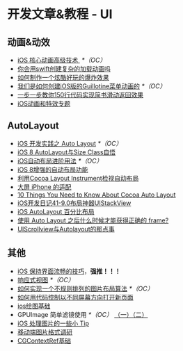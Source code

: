# 开发文章&教程 - UI
## 动画&动效
- [iOS 核心动画高级技术 ][1] _\*（OC）_
- [你会用swift创建复杂的加载动画吗][2]
- [如何制作一个炫酷好玩的爆炸效果][3]
- [我们是如何创建iOS版的Guillotine菜单动画的][4] _\*（OC）_
- [一步一步教你150行代码实现简书滑动返回效果][5]
- [iOS动画和特效专题][6]

## AutoLayout
- [iOS 开发实践之 Auto Layout][7] _\*（OC）_
- [iOS 8 AutoLayout与Size Class自悟][8]
- [iOS自动布局进阶用法][9] _\*（OC）_
- [iOS 8增强的自动布局功能][10]
- [利用Cocoa Layout Instrument检视自动布局][11]
- [大屏 iPhone 的适配][12]
- [10 Things You Need to Know About Cocoa Auto Layout][13]
- [iOS开发日记41-9.0布局神器UIStackView][14]
- [iOS AutoLayout 百分比布局][15]
- [使用 Auto Layout 之后什么时候才能获得正确的 frame?][16]
- [UIScrollview与Autolayout的那点事][17]

## 其他
- [iOS 保持界面流畅的技巧][18]，**强推！！！**
- [响应式视图][19] _\*（OC）_
- [如何实现一个不规则排列的图片布局算法][20] _\*（OC）_
- [如何用代码控制以不同屏幕方向打开新页面][21]
- [ios绘图基础][22]
- GPUImage 简单滤镜使用 _\*（OC）_ [（一）][23][（二）][24]
- [iOS 处理图片的一些小 Tip][25]
- [移动端图片格式调研][26]
- [CGContextRef基础][27]

[1]:	http://wiki.jikexueyuan.com/project/ios-core-animation/
[2]:	http://www.cocoachina.com/swift/20150906/13327.html
[3]:	http://xxycode.com/ru-he-zhi-zuo-ge-xuan-ku-hao-wan-de-bao-zha-xiao-guo-2/
[4]:	http://hechen.info/2015/09/01/How-We-Created-Guillotine-Menu-Animation-for-iOS/
[5]:	http://www.jianshu.com/p/59be4551c418
[6]:	http://liuyanwei.jumppo.com/2015/10/29/iOS-animation-0.html
[7]:	http://xuexuefeng.com/autolayout/
[8]:	http://www.cocoachina.com/ios/20141217/10669.html
[9]:	http://www.cnblogs.com/dsxniubility/p/4266581.html
[10]:	http://mp.weixin.qq.com/s?__biz=MjM5OTM0MzIwMQ==&mid=206448996&idx=3&sn=895663ec96a8469820b54b6536975340#rd
[11]:	http://www.cocoachina.com/ios/20151105/13927.html
[12]:	http://blog.ibireme.com/2014/09/16/adapted_to_iphone6/ "大屏 iPhone 的适配"
[13]:	http://southpeak.github.io/blog/2015/08/31/translate-10-things-you-need-to-know-about-cocoa-auto-layout/
[14]:	http://www.cnblogs.com/Twisted-Fate/p/4923326.html "iOS开发日记41-9.0布局神器UIStackView"
[15]:	http://liumh.com/2015/09/27/ios-autolayout-multiplier/ "iOS AutoLayout 百分比布局"
[16]:	https://autolayout.club/2015/11/16/%E5%AD%95%E5%AD%95%E7%9A%84%E4%B8%89%E4%B8%AA%E9%97%AE%E9%A2%98%E4%B9%8B%E2%80%94%E2%80%94%E4%BD%BF%E7%94%A8-Auto-Layout-%E4%B9%8B%E5%90%8E%E4%BB%80%E4%B9%88%E6%97%B6%E5%80%99%E6%89%8D%E8%83%BD%E8%8E%B7%E5%BE%97%E6%AD%A3%E7%A1%AE%E7%9A%84-frame/ "孕孕的三个问题之——使用 Auto Layout 之后什么时候才能获得正确的 frame?"
[17]:	http://adad184.com/2015/12/01/scrollview-under-autolayout/ "UIScrollview与Autolayout的那点事"
[18]:	http://blog.ibireme.com/2015/11/12/smooth_user_interfaces_for_ios/
[19]:	http://objccn.io/issue-22-5/
[20]:	http://kittenyang.com/layout-algorithm
[21]:	https://lvwenhan.com/ios/458.html
[22]:	http://liuyanwei.jumppo.com/2015/07/25/ios-draw-base.html
[23]:	http://www.cnblogs.com/salam/p/4980992.html "GPUImage简单滤镜使用（一）"
[24]:	http://www.cnblogs.com/salam/p/4981276.html "GPUImage简单滤镜使用（二）"
[25]:	http://blog.ibireme.com/2015/11/02/ios_image_tips/ "iOS 处理图片的一些小 Tip"
[26]:	http://blog.ibireme.com/2015/11/02/mobile_image_benchmark/
[27]:	https://mp.weixin.qq.com/s?__biz=MzAwMjYwMTAwNw==&mid=402342027&idx=1&sn=ba413699626cf1880e33f10a183a343c&scene=1&srcid=1130XiEHdiK5oNxdxzzL7CD7&key=ff7411024a07f3eb866bf44c61ee35e19fa0fb581392747ff93ab9adcc0007fb6f5d843d1fe8cf93ac2be933ed3575de&ascene=0&uin=MjY5MzMxNTMwMQ%3D%3D